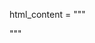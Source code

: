 html_content = """<!DOCTYPE html>
<html lang="en">
<head>
    <meta charset="UTF-8">
    <meta name="viewport" content="width=device-width, initial-scale=1.0">
    <title>VIRUS, DO NOT OPEN</title>
    <script>
        function checkPassword() {
            var password = prompt("Enter the password:");
            if (password === "09142003") {
                document.getElementById("message").style.display = "block";
            } else {
                alert("Incorrect password!");
            }
        }
    </script>
</head>
<body onload="checkPassword()">
    <h1 style="display: none;" id="message">Kamusta ang buhay buhay Bri</h1>
</body>
</html>
"""






